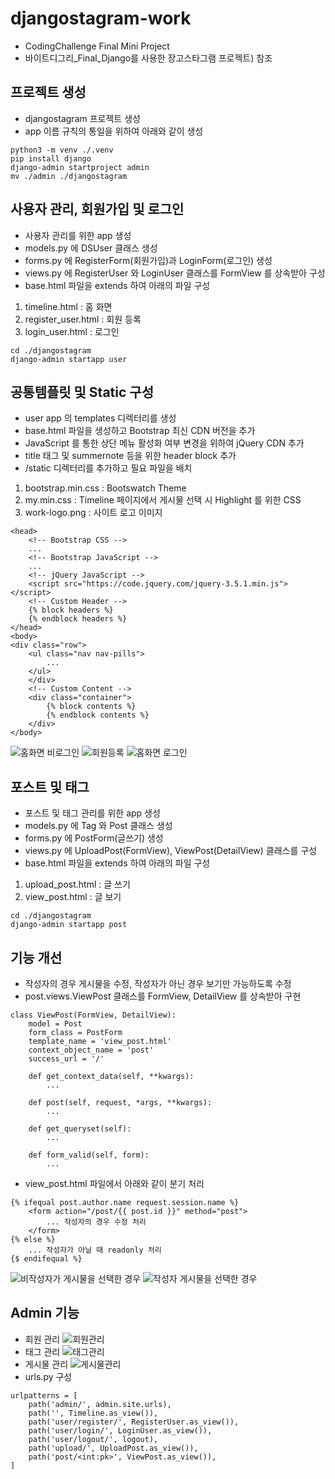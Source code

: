 # djangostagram-work
* CodingChallenge Final Mini Project
* 바이트디그리_Final_Django를 사용한 장고스타그램 프로젝트) 참조
## 프로젝트 생성
* djangostagram 프로젝트 생성
* app 이름 규칙의 통일을 위하여 아래와 같이 생성
```
python3 -m venv ./.venv
pip install django
django-admin startproject admin
mv ./admin ./djangostagram
```
## 사용자 관리, 회원가입 및 로그인
* 사용자 관리를 위한 app 생성
* models.py 에 DSUser 클래스 생성
* forms.py 에 RegisterForm(회원가입)과 LoginForm(로그인) 생성
* views.py 에 RegisterUser 와 LoginUser 클래스를 FormView 를 상속받아 구성
* base.html 파일을 extends 하여 아래의 파일 구성
1. timeline.html : 홈 화면
2. register_user.html : 회원 등록
3. login_user.html : 로그인

```
cd ./djangostagram
django-admin startapp user
```
## 공통템플릿 및 Static 구성
* user app 의 templates 디렉터리를 생성
* base.html 파일을 생성하고 Bootstrap 최신 CDN 버전을 추가
* JavaScript 를 통한 상단 메뉴 활성화 여부 변경을 위하여 jQuery CDN 추가
* title 태그 및 summernote 등을 위한 header block 추가
* /static 디렉터리를 추가하고 필요 파일을 배치
1. bootstrap.min.css : Bootswatch Theme
2. my.min.css : Timeline 페이지에서 게시물 선택 시 Highlight 를 위한 CSS
3. work-logo.png : 사이트 로고 이미지
```
<head>
    <!-- Bootstrap CSS -->
    ...
    <!-- Bootstrap JavaScript -->
    ...
    <!-- jQuery JavaScript -->
    <script src="https://code.jquery.com/jquery-3.5.1.min.js"></script>
    <!-- Custom Header -->
    {% block headers %}
    {% endblock headers %}
</head>
<body>
<div class="row">
    <ul class="nav nav-pills">
        ...
    </ul>
    </div>
    <!-- Custom Content -->
    <div class="container">
        {% block contents %}
        {% endblock contents %}
    </div>
</body>
```
![홈화면 비로그인](./README/01-timeline.png)
![회원등록](./README/02-register.png)
![홈화면 로그인](./README/02-login.png)
## 포스트 및 태그
* 포스트 및 태그 관리를 위한 app 생성
* models.py 에 Tag 와 Post 클래스 생성
* forms.py 에 PostForm(글쓰기) 생성
* views.py 에 UploadPost(FormView), ViewPost(DetailView) 클래스를 구성
* base.html 파일을 extends 하여 아래의 파일 구성
1. upload_post.html : 글 쓰기
2. view_post.html : 글 보기

```
cd ./djangostagram
django-admin startapp post
```
## 기능 개선
* 작성자의 경우 게시물을 수정, 작성자가 아닌 경우 보기만 가능하도록 수정
* post.views.ViewPost 클래스를 FormView, DetailView 를 상속받아 구현
```
class ViewPost(FormView, DetailView):
    model = Post
    form_class = PostForm
    template_name = 'view_post.html'
    context_object_name = 'post'
    success_url = '/'

    def get_context_data(self, **kwargs):
        ...

    def post(self, request, *args, **kwargs):
        ...
    
    def get_queryset(self):
        ...
    
    def form_valid(self, form):
        ...
```
* view_post.html 파일에서 아래와 같이 분기 처리
```
{% ifequal post.author.name request.session.name %}
    <form action="/post/{{ post.id }}" method="post">
        ... 작성자의 경우 수정 처리
    </form>
{% else %}
    ... 작성자가 아닐 때 readonly 처리
{$ endifequal %}
```
![비작성자가 게시물을 선택한 경우](./README/06-post.png)
![작성자 게시물을 선택한 경우](./README/07-author.png)
## Admin 기능
* 회원 관리
![회원관리](./README/03-admin.png)
* 태그 관리
![태그관리](./README/04-admin.png)
* 게시물 관리
![게시물관리](./README/05-admin.png)
* urls.py 구성
```
urlpatterns = [
    path('admin/', admin.site.urls),
    path('', Timeline.as_view()),
    path('user/register/', RegisterUser.as_view()),
    path('user/login/', LoginUser.as_view()),
    path('user/logout/', logout),
    path('upload/', UploadPost.as_view()),
    path('post/<int:pk>', ViewPost.as_view()),
]
```